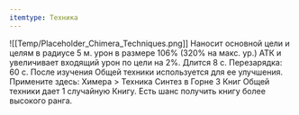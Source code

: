 ```yaml
---
itemtype: Техника
---
```

![[Temp/Placeholder_Chimera_Techniques.png]]
Наносит основной цели и целям в радиусе 5 м. урон в размере 106% (320% на макс. ур.) АТК и увеличивает входящий урон по цели на 2%. Длится 8 с. Перезарядка: 60 с. После изучения Общей техники используется для ее улучшения. Примените здесь: Химера > Техника Синтез в Горне 3 Книг Общей техники дает 1 случайную Книгу. Есть шанс получить книгу более высокого ранга.
